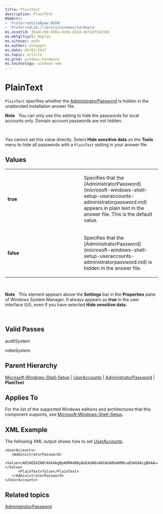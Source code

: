 ```yaml
---
title: PlainText
description: PlainText
MSHAttr:
- 'PreferredSiteName:MSDN'
- 'PreferredLib:/library/windows/hardware'
ms.assetid: 3ba4cc94-b86a-4c0a-8224-e6f24f542103
ms.mktglfcycl: deploy
ms.sitesec: msdn
ms.author: alhopper
ms.date: 05/02/2017
ms.topic: article
ms.prod: windows-hardware
ms.technology: windows-oem
---
```


# PlainText


`PlainText` specifies whether the [AdministratorPassword](microsoft-windows-shell-setup-useraccounts-administratorpassword.md) is hidden in the unattended installation answer file.

**Note**  
You can only use this setting to hide the passwords for local accounts only. Domain account passwords are not hidden.

 

You cannot set this value directly. Select **Hide sensitive data** on the **Tools** menu to hide all passwords with a `PlainText` setting in your answer file.

## Values


<table>
<colgroup>
<col width="50%" />
<col width="50%" />
</colgroup>
<tbody>
<tr class="odd">
<td><p><strong>true</strong></p></td>
<td><p>Specifies that the [AdministratorPassword](microsoft-windows-shell-setup-useraccounts-administratorpassword.md) appears in plain text in the answer file. This is the default value.</p></td>
</tr>
<tr class="even">
<td><p><strong>false</strong></p></td>
<td><p>Specifies that the [AdministratorPassword](microsoft-windows-shell-setup-useraccounts-administratorpassword.md) is hidden in the answer file.</p></td>
</tr>
</tbody>
</table>

 

**Note**  
This element appears above the **Settings** bar in the **Properties** pane of Windows System Manager. It always appears as **true** in the user interface (UI), even if you have selected **Hide sensitive data**.

 

## Valid Passes


auditSystem

oobeSystem

## Parent Hierarchy


[Microsoft-Windows-Shell-Setup](microsoft-windows-shell-setup.md) | [UserAccounts](microsoft-windows-shell-setup-useraccounts.md) | [AdministratorPassword](microsoft-windows-shell-setup-useraccounts-administratorpassword.md) | **PlainText**

## Applies To


For the list of the supported Windows editions and architectures that this component supports, see [Microsoft-Windows-Shell-Setup](microsoft-windows-shell-setup.md).

## XML Example


The following XML output shows how to set [UserAccounts](microsoft-windows-shell-setup-useraccounts.md).

``` syntax
<UserAccounts>
   <AdministratorPassword>
      <Value>cAB3AEEAZABtAGkAbgBpAHMAdAByAGEAdABvAHIAUABhAHMAcwB3AG8AcgBkAA==</Value>
      <PlainText>false</PlainText>
   </AdministratorPassword>
</UserAccounts>
```

## Related topics


[AdministratorPassword](microsoft-windows-shell-setup-useraccounts-administratorpassword.md)

 

 







